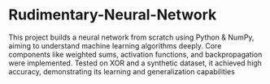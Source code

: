 # Rudimentary-Neural-Network
This project builds a neural network from scratch using Python &amp; NumPy, aiming to understand machine learning algorithms deeply. Core components like weighted sums, activation functions, and backpropagation were implemented. Tested on XOR and a synthetic dataset, it achieved high accuracy, demonstrating its learning and generalization capabilities
